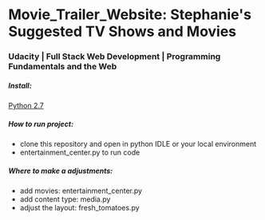 # Movie_Trailer_Website: Stephanie's Suggested TV Shows and Movies
### Udacity | Full Stack Web Development | Programming Fundamentals and the Web


##### Install:
[Python 2.7](https://www.python.org/downloads/)

##### How to run project:
  * clone this repository and open in python IDLE or your local environment
  * entertainment_center.py to run code

##### Where to make a adjustments:
  * add movies: entertainment_center.py 
  * add content type: media.py 
  * adjust the layout: fresh_tomatoes.py 